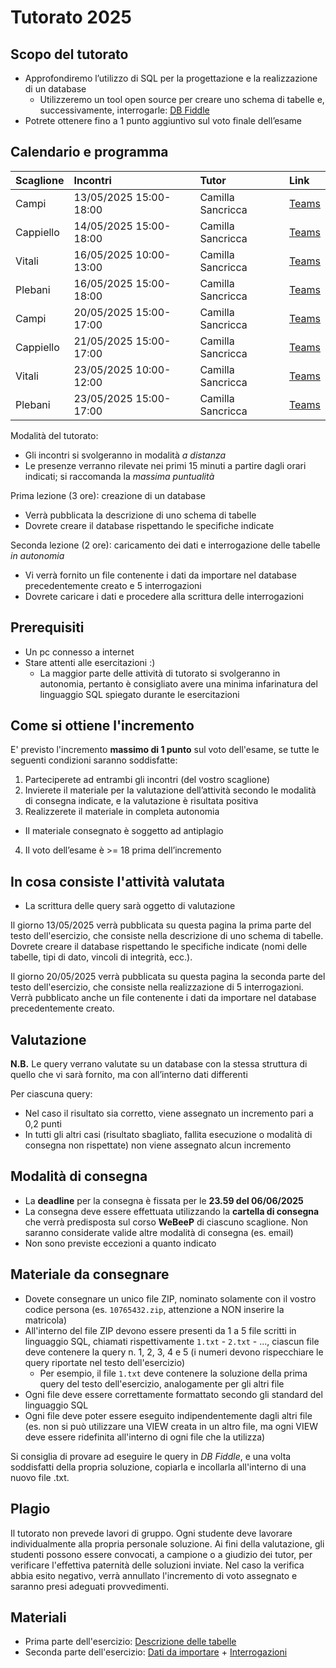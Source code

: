 # Tutorato 2025

## Scopo del tutorato
- Approfondiremo l’utilizzo di SQL per la progettazione e la realizzazione di un database
  - Utilizzeremo un tool open source per creare uno schema di tabelle e, successivamente, interrogarle: [DB Fiddle](https://www.db-fiddle.com/)
- Potrete ottenere fino a 1 punto aggiuntivo sul voto finale dell’esame

## Calendario e programma

| Scaglione | Incontri               | Tutor             | Link |
|:----------|:-----------------------|:------------------|:-----|
| Campi     | 13/05/2025 15:00-18:00 | Camilla Sancricca | [Teams](https://teams.microsoft.com/l/meetup-join/19%3ameeting_MjNjNWRmNGMtZmZlOS00MzM5LWE0OTktYmE4YWI2ZjhiMDZj%40thread.v2/0?context=%7b%22Tid%22%3a%220a17712b-6df3-425d-808e-309df28a5eeb%22%2c%22Oid%22%3a%2215745798-f929-4f09-9243-9a6ab61f5323%22%7d) |
| Cappiello | 14/05/2025 15:00-18:00 | Camilla Sancricca | [Teams](https://teams.microsoft.com/l/meetup-join/19%3ameeting_M2FlY2I1YjItNWFmZi00YWViLTk4MjMtM2JhM2IxMTIyYTVi%40thread.v2/0?context=%7b%22Tid%22%3a%220a17712b-6df3-425d-808e-309df28a5eeb%22%2c%22Oid%22%3a%2215745798-f929-4f09-9243-9a6ab61f5323%22%7d) |
| Vitali    | 16/05/2025 10:00-13:00 | Camilla Sancricca | [Teams](https://teams.microsoft.com/l/meetup-join/19%3ameeting_ZDIwMDg0MGUtMGVkZi00YTA2LTk2ZDQtOTJkZDRlZTI0NDAy%40thread.v2/0?context=%7b%22Tid%22%3a%220a17712b-6df3-425d-808e-309df28a5eeb%22%2c%22Oid%22%3a%2215745798-f929-4f09-9243-9a6ab61f5323%22%7d) |
| Plebani   | 16/05/2025 15:00-18:00 | Camilla Sancricca | [Teams](https://teams.microsoft.com/l/meetup-join/19%3ameeting_ZWEwOTFiZDItMTU5Ni00NWE3LTlkYmItZTUzOWFhM2EzOGZl%40thread.v2/0?context=%7b%22Tid%22%3a%220a17712b-6df3-425d-808e-309df28a5eeb%22%2c%22Oid%22%3a%2215745798-f929-4f09-9243-9a6ab61f5323%22%7d) |
| Campi     | 20/05/2025 15:00-17:00 | Camilla Sancricca | [Teams](https://teams.microsoft.com/l/meetup-join/19%3ameeting_NGNjYjZiY2ItNmY2YS00ZGQ5LWJmOWYtMDUwYmY3MDI0Zjdh%40thread.v2/0?context=%7b%22Tid%22%3a%220a17712b-6df3-425d-808e-309df28a5eeb%22%2c%22Oid%22%3a%2215745798-f929-4f09-9243-9a6ab61f5323%22%7d) |
| Cappiello | 21/05/2025 15:00-17:00 | Camilla Sancricca | [Teams](https://teams.microsoft.com/l/meetup-join/19%3ameeting_ZWUwMzI4YTItNDNjYS00MjFlLTkyMDUtZmQzYzRmNjNhMTYy%40thread.v2/0?context=%7b%22Tid%22%3a%220a17712b-6df3-425d-808e-309df28a5eeb%22%2c%22Oid%22%3a%2215745798-f929-4f09-9243-9a6ab61f5323%22%7d) |
| Vitali    | 23/05/2025 10:00-12:00 | Camilla Sancricca | [Teams](https://teams.microsoft.com/l/meetup-join/19%3ameeting_MmI1OTM3MjUtOGZkNi00MzRiLWJmY2ItNjk3MmFhNWRhNmI4%40thread.v2/0?context=%7b%22Tid%22%3a%220a17712b-6df3-425d-808e-309df28a5eeb%22%2c%22Oid%22%3a%2215745798-f929-4f09-9243-9a6ab61f5323%22%7d) |
| Plebani   | 23/05/2025 15:00-17:00 | Camilla Sancricca | [Teams](https://teams.microsoft.com/l/meetup-join/19%3ameeting_OWRlMmNkNjgtZjI1Ny00NDRhLTk5YjUtNDQ4OThmYWNhZGNj%40thread.v2/0?context=%7b%22Tid%22%3a%220a17712b-6df3-425d-808e-309df28a5eeb%22%2c%22Oid%22%3a%2215745798-f929-4f09-9243-9a6ab61f5323%22%7d) |

Modalità del tutorato:
- Gli incontri si svolgeranno in modalità *a distanza*
- Le presenze verranno rilevate nei primi 15 minuti a partire dagli orari indicati; si raccomanda la *massima puntualità*

Prima lezione (3 ore): creazione di un database
- Verrà pubblicata la descrizione di uno schema di tabelle
- Dovrete creare il database rispettando le specifiche indicate

Seconda lezione (2 ore): caricamento dei dati e interrogazione delle tabelle *in autonomia*
- Vi verrà fornito un file contenente i dati da importare nel database precedentemente creato e 5 interrogazioni
- Dovrete caricare i dati e procedere alla scrittura delle interrogazioni

## Prerequisiti
- Un pc connesso a internet
- Stare attenti alle esercitazioni :)
  - La maggior parte delle attività di tutorato si svolgeranno in autonomia, pertanto è consigliato avere una minima infarinatura del linguaggio SQL spiegato durante le esercitazioni 

## Come si ottiene l'incremento
E' previsto l'incremento **massimo di 1 punto** sul voto dell'esame, se tutte le seguenti condizioni saranno soddisfatte:
1. Parteciperete ad entrambi gli incontri (del vostro scaglione)
2. Invierete il materiale per la valutazione dell’attività secondo le modalità di consegna indicate, e la valutazione è risultata positiva
3. Realizzerete il materiale in completa autonomia
  - Il materiale consegnato è soggetto ad antiplagio
4. Il voto dell’esame è >= 18 prima dell’incremento

## In cosa consiste l'attività valutata
- La scrittura delle query sarà oggetto di valutazione

Il giorno 13/05/2025 verrà pubblicata su questa pagina la prima parte del testo dell'esercizio, che consiste nella descrizione di uno schema di tabelle. Dovrete creare il database rispettando le specifiche indicate (nomi delle tabelle, tipi di dato, vincoli di integrità, ecc.).

Il giorno 20/05/2025 verrà pubblicata su questa pagina la seconda parte del testo dell'esercizio, che consiste nella realizzazione di 5 interrogazioni. Verrà pubblicato anche un file contenente i dati da importare nel database precedentemente creato. 

## Valutazione
**N.B.** Le query verrano valutate su un database con la stessa struttura di quello che vi sarà fornito, ma con all’interno dati differenti

Per ciascuna query:
- Nel caso il risultato sia corretto, viene assegnato un incremento pari a 0,2 punti
- In tutti gli altri casi (risultato sbagliato, fallita esecuzione o modalità di consegna non rispettate) non viene assegnato alcun incremento

## Modalità di consegna
- La **deadline** per la consegna è fissata per le **23.59 del 06/06/2025**
- La consegna deve essere effettuata utilizzando la **cartella di consegna** che verrà predisposta sul corso **WeBeeP** di ciascuno scaglione. Non saranno considerate valide altre modalità di consegna (es. email)
- Non sono previste eccezioni a quanto indicato

## Materiale da consegnare
- Dovete consegnare un unico file ZIP, nominato solamente con il vostro codice persona (es. `10765432.zip`, attenzione a NON inserire la matricola)
- All'interno del file ZIP devono essere presenti da 1 a 5 file scritti in linguaggio SQL, chiamati rispettivamente `1.txt` - `2.txt` - ...,  ciascun file deve contenere la query n. 1, 2, 3, 4 e 5 (i numeri devono rispecchiare le query riportate nel testo dell'esercizio)
  - Per esempio, il file `1.txt` deve contenere la soluzione della prima query del testo dell'esercizio, analogamente per gli altri file
- Ogni file deve essere correttamente formattato secondo gli standard del linguaggio SQL
- Ogni file deve poter essere eseguito indipendentemente dagli altri file (es. non si può utilizzare una VIEW creata in un altro file, ma ogni VIEW deve essere ridefinita all'interno di ogni file che la utilizza)

Si consiglia di provare ad eseguire le query in *DB Fiddle*, e una volta soddisfatti della propria soluzione, copiarla e incollarla all'interno di una nuovo file .txt.

## Plagio
Il tutorato non prevede lavori di gruppo. Ogni studente deve lavorare individualmente alla propria personale soluzione. Ai fini della valutazione, gli studenti possono essere convocati, a campione o a giudizio dei tutor, per verificare l'effettiva paternità delle soluzioni inviate. Nel caso la verifica abbia esito negativo, verrà annullato l'incremento di voto assegnato e saranno presi adeguati provvedimenti.

## Materiali 
- Prima parte dell'esercizio: [Descrizione delle tabelle]()
- Seconda parte dell'esercizio: [Dati da importare]() + [Interrogazioni]()
